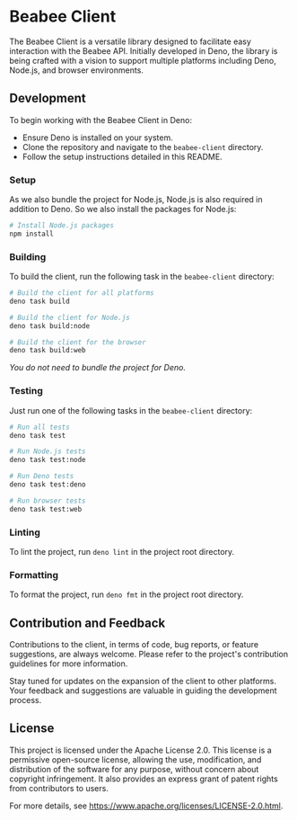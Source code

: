 # Beabee Client

The Beabee Client is a versatile library designed to facilitate easy interaction
with the Beabee API. Initially developed in Deno, the library is being crafted
with a vision to support multiple platforms including Deno, Node.js, and browser
environments.

## Development

To begin working with the Beabee Client in Deno:

- Ensure Deno is installed on your system.
- Clone the repository and navigate to the `beabee-client` directory.
- Follow the setup instructions detailed in this README.

### Setup

As we also bundle the project for Node.js, Node.js is also required in addition
to Deno. So we also install the packages for Node.js:

```bash
# Install Node.js packages
npm install
```

### Building

To build the client, run the following task in the `beabee-client` directory:

```bash
# Build the client for all platforms
deno task build

# Build the client for Node.js
deno task build:node

# Build the client for the browser
deno task build:web
```

_You do not need to bundle the project for Deno._

### Testing

Just run one of the following tasks in the `beabee-client` directory:

```bash
# Run all tests
deno task test

# Run Node.js tests
deno task test:node

# Run Deno tests
deno task test:deno

# Run browser tests
deno task test:web
```

### Linting

To lint the project, run `deno lint` in the project root directory.

### Formatting

To format the project, run `deno fmt` in the project root directory.

## Contribution and Feedback

Contributions to the client, in terms of code, bug reports, or feature
suggestions, are always welcome. Please refer to the project's contribution
guidelines for more information.

Stay tuned for updates on the expansion of the client to other platforms. Your
feedback and suggestions are valuable in guiding the development process.

## License

This project is licensed under the Apache License 2.0. This license is a
permissive open-source license, allowing the use, modification, and distribution
of the software for any purpose, without concern about copyright infringement.
It also provides an express grant of patent rights from contributors to users.

For more details, see https://www.apache.org/licenses/LICENSE-2.0.html.
